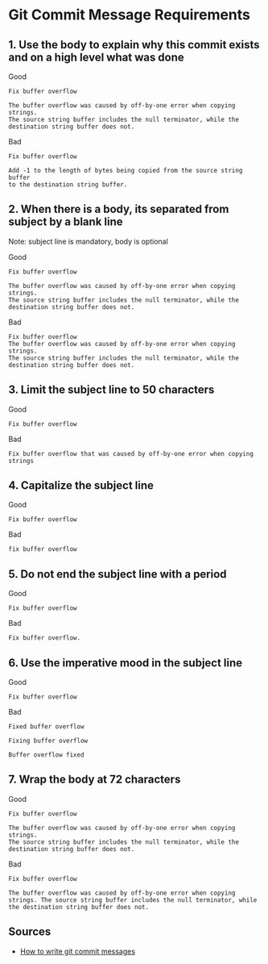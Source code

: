 # Git Commit Message Requirements

## 1. Use the body to explain why this commit exists and on a high level what was done

Good
```
Fix buffer overflow

The buffer overflow was caused by off-by-one error when copying strings.
The source string buffer includes the null terminator, while the
destination string buffer does not.
```

Bad
```
Fix buffer overflow

Add -1 to the length of bytes being copied from the source string buffer
to the destination string buffer.
```

## 2. When there is a body, its separated from subject by a blank line

Note: subject line is mandatory, body is optional

Good
```
Fix buffer overflow

The buffer overflow was caused by off-by-one error when copying strings.
The source string buffer includes the null terminator, while the
destination string buffer does not.
```

Bad
```
Fix buffer overflow
The buffer overflow was caused by off-by-one error when copying strings.
The source string buffer includes the null terminator, while the
destination string buffer does not.
```

## 3. Limit the subject line to 50 characters

Good
```
Fix buffer overflow
```

Bad
```
Fix buffer overflow that was caused by off-by-one error when copying strings
```

## 4. Capitalize the subject line

Good
```
Fix buffer overflow
```

Bad
```
fix buffer overflow
```

## 5. Do not end the subject line with a period

Good
```
Fix buffer overflow
```

Bad
```
Fix buffer overflow.
```

## 6. Use the imperative mood in the subject line

Good
```
Fix buffer overflow
```

Bad
```
Fixed buffer overflow

Fixing buffer overflow

Buffer overflow fixed
```

## 7. Wrap the body at 72 characters

Good
```
Fix buffer overflow

The buffer overflow was caused by off-by-one error when copying strings.
The source string buffer includes the null terminator, while the
destination string buffer does not.
```

Bad
```
Fix buffer overflow

The buffer overflow was caused by off-by-one error when copying strings. The source string buffer includes the null terminator, while the destination string buffer does not.
```

## Sources

- [How to write git commit messages](https://cbea.ms/git-commit/)
